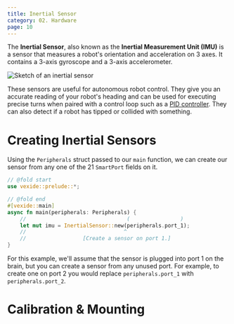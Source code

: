 ```yaml
---
title: Inertial Sensor
category: 02. Hardware
page: 10
---
```


The **Inertial Sensor**, also known as the **Inertial Measurement Unit (IMU)** is a sensor that measures a robot's orientation and acceleration on 3 axes. It contains a 3-axis gyroscope and a 3-axis accelerometer.

![Sketch of an inertial sensor](/docs/inertial-sensor.svg)

These sensors are useful for autonomous robot control. They give you an accurate reading of your robot's heading and can be used for executing precise turns when paired with a control loop such as a [PID controller](https://en.wikipedia.org/wiki/Proportional%E2%80%93integral%E2%80%93derivative_controller). They can also detect if a robot has tipped or collided with something.

# Creating Inertial Sensors

Using the `Peripherals` struct passed to our `main` function, we can create our sensor from any one of the 21 `SmartPort` fields on it.

```rs
// @fold start
use vexide::prelude::*;

// @fold end
#[vexide::main]
async fn main(peripherals: Peripherals) {
    //                                (                )
    let mut imu = InertialSensor::new(peripherals.port_1);
    //                               ^
    //                  [Create a sensor on port 1.]
}
```

For this example, we'll assume that the sensor is plugged into port 1 on the brain, but you can create a sensor from any unused port. For example, to create one on port 2 you would replace `peripherals.port_1` with `peripherals.port_2`.

# Calibration & Mounting